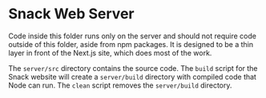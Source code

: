 # Snack Web Server

Code inside this folder runs only on the server and should not require code outside of this
folder, aside from npm packages. It is designed to be a thin layer in front of the Next.js site,
which does most of the work.

The `server/src` directory contains the source code. The `build` script for the Snack website will
create a `server/build` directory with compiled code that Node can run. The `clean` script removes
the `server/build` directory.
